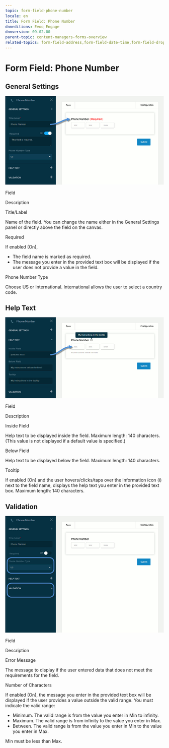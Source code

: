 ```yaml
---
topic: form-field-phone-number
locale: en
title: Form Field: Phone Number
dnneditions: Evoq Engage
dnnversion: 09.02.00
parent-topic: content-managers-forms-overview
related-topics: form-field-address,form-field-date-time,form-field-dropdown,form-field-email,form-field-esignature,form-field-multi-line-text,form-field-multiple-choice,form-field-name,form-field-number,form-field-single-line-text,form-field-static-text,form-field-terms-conditions,form-field-url-website,form-field-submit
---
```


# Form Field: Phone Number

## General Settings

  

![Settings for Phone Number field](img/scr-FormField-PhoneNumber-generalsettings.gif)

  

Field

Description

Title/Label

Name of the field. You can change the name either in the General Settings panel or directly above the field on the canvas.

Required

If enabled (On),

*   The field name is marked as required.
*   The message you enter in the provided text box will be displayed if the user does not provide a value in the field.

Phone Number Type

Choose US or International. International allows the user to select a country code.

## Help Text

  

![Settings for Phone Number field](img/scr-FormField-PhoneNumber-helptext.gif)

  

Field

Description

Inside Field

Help text to be displayed inside the field. Maximum length: 140 characters. (This value is not displayed if a default value is specified.)

Below Field

Help text to be displayed below the field. Maximum length: 140 characters.

Tooltip

If enabled (On) and the user hovers/clicks/taps over the information icon (i) next to the field name, displays the help text you enter in the provided text box. Maximum length: 140 characters.

## Validation

  

![Settings for Phone Number field](img/scr-FormField-PhoneNumber-validation.gif)

  

Field

Description

Error Message

The message to display if the user entered data that does not meet the requirements for the field.

Number of Characters

If enabled (On), the message you enter in the provided text box will be displayed if the user provides a value outside the valid range. You must indicate the valid range:

*   Minimum. The valid range is from the value you enter in Min to infinity.
*   Maximum. The valid range is from infinity to the value you enter in Max.
*   Between. The valid range is from the value you enter in Min to the value you enter in Max.

Min must be less than Max.
